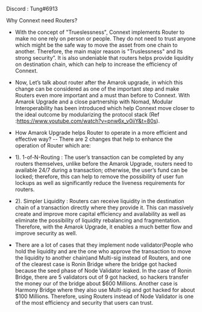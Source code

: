 Discord : Tung#6913

Why Connext need Routers?
- With the concept of "Trueslessness", Connext implements Router to make no one rely on person or people. They do not need to trust anyone which might be the safe way to move the asset from one chain to another. 
Therefore, the main major reason is "Truslessness" and its strong security”. It is also undeniable that routers helps provide liquidity on destination chain, which can help to increase the efficiency of Connext.

- Now, Let’s talk about router after the Amarok upgrade, in which this change can be considered as one of the important step and make Routers even more important and a must than before to Connext. 
With Amarok Upgrade and a close partnership with Nomad, Modular Interoperability has been introduced which help Connext move closer to the ideal outcome by modularizing the protocol stack (Ref :https://www.youtube.com/watch?v=pnw6x_v0iiY&t=80s). 

- How Amarok Upgrade helps Router to operate in a more efficient and effective way?
-- There are 2 changes that help to enhance the operation of Router which are:
- 1). 1-of-N-Routing : The user’s transaction can be completed by any routers themselves, unlike before the Amarok Upgrade, routers need to available 24/7 during a transaction; otherwise, the user’s fund can be locked; 
therefore, this can help to remove the possibility of user fun lockups as well as significantly reduce the liveness requirements for routers.
- 2). Simpler Liquidity : Routers can receive liquidity in the destination chain of a transaction directly where they provide it. This can massively create and improve more capital efficiency and availability 
as well as eliminate the possibility of liquidity rebalancing and fragmentation. 
Therefore, with the Amarok Upgrade, it enables a much better flow and improve security as well.

- There are a lot of cases that they implement node validator(People who hold the liquidity and are the one who approve the transaction to move the liquidity to another chain)and Multi-sig instead of Routers, and one of the clearest case is Ronin Bridge 
where the bridge got hacked because the seed phase of Node Validator leaked. In the case of Ronin Bridge, there are 5 validators out of 9 got hacked, so hackers transfer the money our of the bridge about $600 Millions. 
Another case is Harmony Bridge where they also use Multi-sig and got hacked for about $100 Millions. 
Therefore, using Routers instead of Node Validator is one of the most efficiency and security that users can trust.
